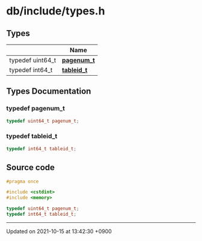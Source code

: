 

# db/include/types.h



## Types

|                | Name           |
| -------------- | -------------- |
| typedef uint64_t | **[pagenum_t](/Files/db/include/types.h#typedef-pagenum_t)**  |
| typedef int64_t | **[tableid_t](/Files/db/include/types.h#typedef-tableid_t)**  |

## Types Documentation

### typedef pagenum_t

```cpp
typedef uint64_t pagenum_t;
```


### typedef tableid_t

```cpp
typedef int64_t tableid_t;
```





## Source code

```cpp
#pragma once

#include <cstdint>
#include <memory>

typedef uint64_t pagenum_t;
typedef int64_t tableid_t;
```


-------------------------------

Updated on 2021-10-15 at 13:42:30 +0900
